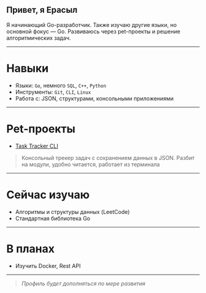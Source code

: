 ## Привет, я Ерасыл

Я начинающий Go-разработчик. Также изучаю другие языки, но основной фокус — Go. Развиваюсь через pet-проекты и решение алгоритмических задач.

---

# Навыки

- Языки: `Go`, немного `SQL`, `C++`, `Python`
- Инструменты: `Git`, `CLI`, `Linux`
- Работа с: JSON, структурами, консольными приложениями

---

# Pet-проекты

- [Task Tracker CLI](https://github.com/grizlier/task-tracker-cli)
> Консольный трекер задач с сохранением данных в JSON. Разбит на модули, удобно читается, работает из терминала

---

# Сейчас изучаю

- Алгоритмы и структуры данных (LeetCode)
- Стандартная библиотека Go

---

# В планах

- Изучить Docker, Rest API

---

> *Профиль будет дополняться по мере развития*
